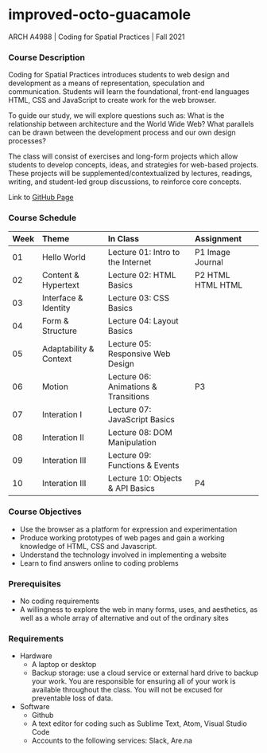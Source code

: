 # improved-octo-guacamole

ARCH A4988 | Coding for Spatial Practices | Fall 2021

### Course Description

Coding for Spatial Practices introduces students to web design and development as a means of representation, speculation and communication. Students will learn the foundational, front-end languages HTML, CSS and JavaScript to create work for the web browser.

To guide our study, we will explore questions such as: What is the relationship between architecture and the World Wide Web? What parallels can be drawn between the development process and our own design processes?

The class will consist of exercises and long-form projects which allow students to develop concepts, ideas, and strategies for web-based projects. These projects will be supplemented/contextualized by lectures, readings, writing, and student-led group discussions, to reinforce core concepts.

Link to [GitHub Page](https://celestelayne.github.io/improved-octo-guacamole/)

### Course Schedule

| Week        | Theme                 | In Class                            | Assignment
| :---        |    :-----------       | :-----------                        | :----------- |
| 01          | Hello World           | Lecture 01: Intro to the Internet   | P1 Image Journal
| 02          | Content & Hypertext   | Lecture 02: HTML Basics             | P2 HTML HTML HTML
| 03          | Interface & Identity  | Lecture 03: CSS Basics              |
| 04          | Form & Structure      | Lecture 04: Layout Basics           |
| 05          | Adaptability & Context| Lecture 05: Responsive Web Design   |
| 06          | Motion                | Lecture 06: Animations & Transitions| P3
| 07          | Interation I          | Lecture 07: JavaScript Basics       |
| 08          | Interation II         | Lecture 08: DOM Manipulation        |
| 09          | Interation III        | Lecture 09: Functions & Events      |
| 10          | Interation III        | Lecture 10: Objects & API Basics    | P4

### Course Objectives

* Use the browser as a platform for expression and experimentation
* Produce working prototypes of web pages and gain a working knowledge of HTML, CSS and Javascript.
* Understand the technology involved in implementing a website
* Learn to find answers online to coding problems

### Prerequisites

* No coding requirements
* A willingness to explore the web in many forms, uses, and aesthetics, as well as a whole array of alternative and out of the ordinary sites

### Requirements

* Hardware
	* A laptop or desktop
	* Backup storage: use a cloud service or external hard drive to backup your work. You are responsible for ensuring all of your work is available throughout the class. You will not be excused for preventable loss of data.
* Software
	* Github
	* A text editor for coding such as Sublime Text, Atom, Visual Studio Code
	* Accounts to the following services: Slack, Are.na